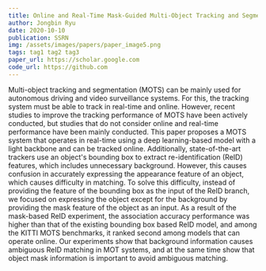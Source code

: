 ```yaml
---
title: Online and Real-Time Mask-Guided Multi-Object Tracking and Segmentation
author: Jongbin Ryu
date: 2020-10-10
publication: SSRN
img: /assets/images/papers/paper_image5.png
tags: tag1 tag2 tag3
paper_url: https://scholar.google.com
code_url: https://github.com
---
```


Multi-object tracking and segmentation (MOTS) can be mainly used for autonomous driving and video surveillance systems. For this, the tracking system must be able to track in real-time and online. However, recent studies to improve the tracking performance of MOTS have been actively conducted, but studies that do not consider online and real-time performance have been mainly conducted. This paper proposes a MOTS system that operates in real-time using a deep learning-based model with a light backbone and can be tracked online. Additionally, state-of-the-art trackers use an object's bounding box to extract re-identification (ReID) features, which includes unnecessary background. However, this causes confusion in accurately expressing the appearance feature of an object, which causes difficulty in matching. To solve this difficulty, instead of providing the feature of the bounding box as the input of the ReID branch, we focused on expressing the object except for the background by providing the mask feature of the object as an input. As a result of the mask-based ReID experiment, the association accuracy performance was higher than that of the existing bounding box based ReID model, and among the KITTI MOTS benchmarks, it ranked second among models that can operate online. Our experiments show that background information causes ambiguous ReID matching in MOT systems, and at the same time show that object mask information is important to avoid ambiguous matching.